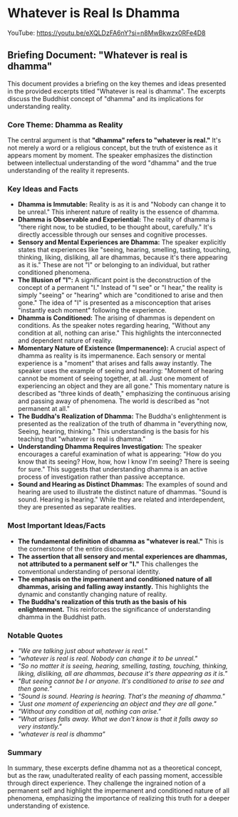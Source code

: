 # Whatever is Real Is Dhamma
YouTube: https://youtu.be/eXQLDzFA6nY?si=n8MwBkwzx0RFe4D8

## Briefing Document: "Whatever is real is dhamma"

This document provides a briefing on the key themes and ideas presented in the provided excerpts titled "Whatever is real is dhamma". The excerpts discuss the Buddhist concept of "dhamma" and its implications for understanding reality.

### Core Theme: Dhamma as Reality

The central argument is that **"dhamma" refers to "whatever is real."** It's not merely a word or a religious concept, but the truth of existence as it appears moment by moment. The speaker emphasizes the distinction between intellectual understanding of the word "dhamma" and the true understanding of the reality it represents.

### Key Ideas and Facts

*   **Dhamma is Immutable:** Reality is as it is and "Nobody can change it to be unreal." This inherent nature of reality is the essence of dhamma.
*   **Dhamma is Observable and Experiential:** The reality of dhamma is "there right now, to be studied, to be thought about, carefully." It's directly accessible through our senses and cognitive processes.
*   **Sensory and Mental Experiences are Dhamma:** The speaker explicitly states that experiences like "seeing, hearing, smelling, tasting, touching, thinking, liking, disliking, all are dhammas, because it's there appearing as it is." These are not "I" or belonging to an individual, but rather conditioned phenomena.
*   **The Illusion of "I":** A significant point is the deconstruction of the concept of a permanent "I." Instead of "I see" or "I hear," the reality is simply "seeing" or "hearing" which are "conditioned to arise and then gone." The idea of "I" is presented as a misconception that arises "instantly each moment" following the experience.
*   **Dhamma is Conditioned:** The arising of dhammas is dependent on conditions. As the speaker notes regarding hearing, "Without any condition at all, nothing can arise." This highlights the interconnected and dependent nature of reality.
*   **Momentary Nature of Existence (Impermanence):** A crucial aspect of dhamma as reality is its impermanence. Each sensory or mental experience is a "moment" that arises and falls away instantly. The speaker uses the example of seeing and hearing: "Moment of hearing cannot be moment of seeing together, at all. Just one moment of experiencing an object and they are all gone." This momentary nature is described as "three kinds of death," emphasizing the continuous arising and passing away of phenomena. The world is described as "not permanent at all."
*   **The Buddha's Realization of Dhamma:** The Buddha's enlightenment is presented as the realization of the truth of dhamma in "everything now, Seeing, hearing, thinking." This understanding is the basis for his teaching that "whatever is real is dhamma."
*   **Understanding Dhamma Requires Investigation:** The speaker encourages a careful examination of what is appearing: "How do you know that its seeing? How, how, how I know I'm seeing? There is seeing for sure." This suggests that understanding dhamma is an active process of investigation rather than passive acceptance.
*   **Sound and Hearing as Distinct Dhammas:** The examples of sound and hearing are used to illustrate the distinct nature of dhammas. "Sound is sound. Hearing is hearing." While they are related and interdependent, they are presented as separate realities.

### Most Important Ideas/Facts

*   **The fundamental definition of dhamma as "whatever is real."** This is the cornerstone of the entire discourse.
*   **The assertion that all sensory and mental experiences are dhammas, not attributed to a permanent self or "I."** This challenges the conventional understanding of personal identity.
*   **The emphasis on the impermanent and conditioned nature of all dhammas, arising and falling away instantly.** This highlights the dynamic and constantly changing nature of reality.
*   **The Buddha's realization of this truth as the basis of his enlightenment.** This reinforces the significance of understanding dhamma in the Buddhist path.

### Notable Quotes

*   *"We are talking just about whatever is real."*
*   *"whatever is real is real. Nobody can change it to be unreal."*
*   *"So no matter it is seeing, hearing, smelling, tasting, touching, thinking, liking, disliking, all are dhammas, because it's there appearing as it is."*
*   *"But seeing cannot be I or anyone. It's conditioned to arise to see and then gone."*
*   *"Sound is sound. Hearing is hearing. That's the meaning of dhamma."*
*   *"Just one moment of experiencing an object and they are all gone."*
*   *"Without any condition at all, nothing can arise."*
*   *"What arises falls away. What we don't know is that it falls away so very instantly."*
*   *"whatever is real is dhamma"*

### Summary

In summary, these excerpts define dhamma not as a theoretical concept, but as the raw, unadulterated reality of each passing moment, accessible through direct experience. They challenge the ingrained notion of a permanent self and highlight the impermanent and conditioned nature of all phenomena, emphasizing the importance of realizing this truth for a deeper understanding of existence.

